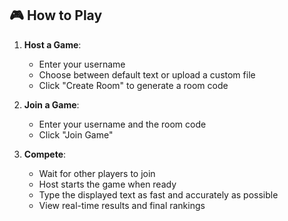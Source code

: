 ## 🎮 How to Play

1. **Host a Game**:
   - Enter your username
   - Choose between default text or upload a custom file
   - Click "Create Room" to generate a room code

2. **Join a Game**:
   - Enter your username and the room code
   - Click "Join Game"

3. **Compete**:
   - Wait for other players to join
   - Host starts the game when ready
   - Type the displayed text as fast and accurately as possible
   - View real-time results and final rankings
